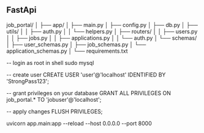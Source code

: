 
## FastApi







job_portal/
│
├── app/
│   ├── main.py
│   ├── config.py
│   ├── db.py
│   ├── utils/
│   │   ├── auth.py
│   │   └── helpers.py
│   ├── routers/
│   │   ├── users.py
│   │   ├── jobs.py
│   │   ├── applications.py
│   │   └── auth.py
│   └── schemas/
│       ├── user_schemas.py
│       ├── job_schemas.py
│       └── application_schemas.py
│
└── requirements.txt


-- login as root in shell
sudo mysql

-- create user
CREATE USER 'user'@'localhost' IDENTIFIED BY 'StrongPass123';

-- grant privileges on your database
GRANT ALL PRIVILEGES ON job_portal.* TO 'jobuser'@'localhost';

-- apply changes
FLUSH PRIVILEGES;


uvicorn app.main:app --reload --host 0.0.0.0 --port 8000

